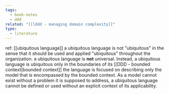 ```yaml
---
tags:
  - book-notes
  - ddd
related: "[[lddd - managing domain complexity]]"
type:
  - literature
---
```


ref: [[ubiquitous language]]
a ubiquitous language is not "ubiquitous" in the sense that it should be used and applied "ubiquitous" throughout the organization. a ubiquitous language is **not** universal. 
Instead, a ubiquitous language is ubiquitous only in the boundaries of its [[DDD - bounded context|bounded context]] the language is focused on describing only the model that is encompassed by the bounded context. As a model cannot exist without a problem it is supposed to address, a ubiquitous language cannot be defined or used without an explicit context of its applicability.